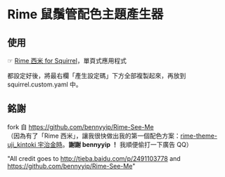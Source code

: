 # Rime 鼠鬚管配色主題產生器

## 使用
☞ [Rime 西米 for Squirrel](https://gjrobert.github.io/Rime-See-Me-squirrel/)，單頁式應用程式

都設定好後，將最右欄「產生設定碼」下方全部複製起來，再放到 squirrel.custom.yaml 中。

## 銘謝
fork 自 https://github.com/bennyyip/Rime-See-Me<br>
（因為有了「Rime 西米」，讓我很快做出我的第一個配色方案：[rime-theme-uji_kintoki 宇治金時](https://github.com/GJRobert/rime-theme-uji_kintoki/)。**謝謝 bennyyip ！** 我順便偷打一下廣告 QQ）

"All credit goes to http://tieba.baidu.com/p/2491103778 and https://github.com/bennyyip/Rime-See-Me"
